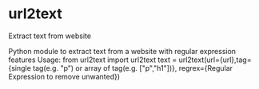 # url2text
Extract text from website

Python module to extract text from a website with regular expression features
Usage:
      from url2text import url2text
      text = url2text(url={url},tag={single tag(e.g. "p") or array of tag(e.g. ["p","h1"])}, regrex={Regular Expression to remove unwanted})
